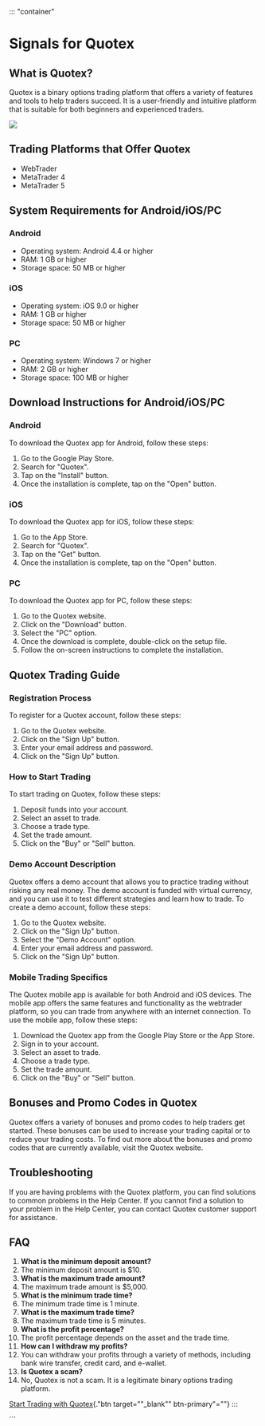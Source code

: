 ::: \"container\"
# Signals for Quotex

## What is Quotex?

Quotex is a binary options trading platform that offers a variety of
features and tools to help traders succeed. It is a user-friendly and
intuitive platform that is suitable for both beginners and experienced
traders.

[![](https://static.quotex.io/files/4_en/300_250.jpg)](https://traff.sbs/brokerqxlid)

## Trading Platforms that Offer Quotex

-   WebTrader
-   MetaTrader 4
-   MetaTrader 5

## System Requirements for Android/iOS/PC

### Android

-   Operating system: Android 4.4 or higher
-   RAM: 1 GB or higher
-   Storage space: 50 MB or higher

### iOS

-   Operating system: iOS 9.0 or higher
-   RAM: 1 GB or higher
-   Storage space: 50 MB or higher

### PC

-   Operating system: Windows 7 or higher
-   RAM: 2 GB or higher
-   Storage space: 100 MB or higher

## Download Instructions for Android/iOS/PC

### Android

To download the Quotex app for Android, follow these steps:

1.  Go to the Google Play Store.
2.  Search for "Quotex".
3.  Tap on the "Install" button.
4.  Once the installation is complete, tap on the "Open" button.

### iOS

To download the Quotex app for iOS, follow these steps:

1.  Go to the App Store.
2.  Search for "Quotex".
3.  Tap on the "Get" button.
4.  Once the installation is complete, tap on the "Open" button.

### PC

To download the Quotex app for PC, follow these steps:

1.  Go to the Quotex website.
2.  Click on the "Download" button.
3.  Select the "PC" option.
4.  Once the download is complete, double-click on the setup file.
5.  Follow the on-screen instructions to complete the installation.

## Quotex Trading Guide

### Registration Process

To register for a Quotex account, follow these steps:

1.  Go to the Quotex website.
2.  Click on the "Sign Up" button.
3.  Enter your email address and password.
4.  Click on the "Sign Up" button.

### How to Start Trading

To start trading on Quotex, follow these steps:

1.  Deposit funds into your account.
2.  Select an asset to trade.
3.  Choose a trade type.
4.  Set the trade amount.
5.  Click on the "Buy" or "Sell" button.

### Demo Account Description

Quotex offers a demo account that allows you to practice trading without
risking any real money. The demo account is funded with virtual
currency, and you can use it to test different strategies and learn how
to trade. To create a demo account, follow these steps:

1.  Go to the Quotex website.
2.  Click on the "Sign Up" button.
3.  Select the "Demo Account" option.
4.  Enter your email address and password.
5.  Click on the "Sign Up" button.

### Mobile Trading Specifics

The Quotex mobile app is available for both Android and iOS devices. The
mobile app offers the same features and functionality as the webtrader
platform, so you can trade from anywhere with an internet connection. To
use the mobile app, follow these steps:

1.  Download the Quotex app from the Google Play Store or the App Store.
2.  Sign in to your account.
3.  Select an asset to trade.
4.  Choose a trade type.
5.  Set the trade amount.
6.  Click on the "Buy" or "Sell" button.

## Bonuses and Promo Codes in Quotex

Quotex offers a variety of bonuses and promo codes to help traders get
started. These bonuses can be used to increase your trading capital or
to reduce your trading costs. To find out more about the bonuses and
promo codes that are currently available, visit the Quotex website.

## Troubleshooting

If you are having problems with the Quotex platform, you can find
solutions to common problems in the Help Center. If you cannot find a
solution to your problem in the Help Center, you can contact Quotex
customer support for assistance.

## FAQ

1.  **What is the minimum deposit amount?**
2.  The minimum deposit amount is \$10.
3.  **What is the maximum trade amount?**
4.  The maximum trade amount is \$5,000.
5.  **What is the minimum trade time?**
6.  The minimum trade time is 1 minute.
7.  **What is the maximum trade time?**
8.  The maximum trade time is 5 minutes.
9.  **What is the profit percentage?**
10. The profit percentage depends on the asset and the trade time.
11. **How can I withdraw my profits?**
12. You can withdraw your profits through a variety of methods,
    including bank wire transfer, credit card, and e-wallet.
13. **Is Quotex a scam?**
14. No, Quotex is not a scam. It is a legitimate binary options trading
    platform.

[Start Trading with
Quotex](\%22https://traff.sbs/brokerqxlid\%22){."btn
target=""_blank"" btn-primary"=""}
:::

\`\`\`

